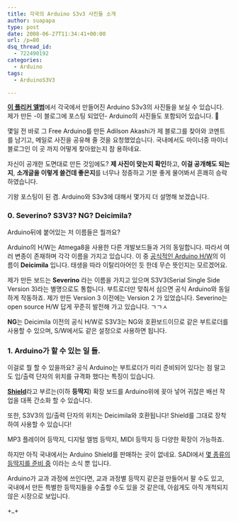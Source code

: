 ```yaml
---
title: 각국의 Arduino S3v3 사진들 소개
author: suapapa
type: post
date: 2008-06-27T11:34:41+00:00
url: /p=80
dsq_thread_id:
  - 722490192
categories:
  - Arduino
tags:
  - ArduinoS3V3

---
```

[**이 플리커 엘범**][1]에서 각국에서 만들어진 Arduino S3v3의 사진들을 보실 수 있습니다. 제가 만든 -이 블로그에 포스팅 되었던- Arduino의 사진들도 포함되어 있습니다. 🙂

몇일 전 바로 그 Free Arduino를 만든 Adilson Akashi가 제 블로그를 찾아와 코멘트를 남기고, 메일로 사진을 공유해 줄 것을 요청했었습니다. 국내에서도 마이너중 마이너 블로그인 이 곳 까지 어떻게 찾아왔는지 참 용하네요.

자신이 공개한 도면대로 만든 것임에도? **제 사진이 맞는지 확인**하고, **이걸 공개해도 되는지**, **소개글을 이렇게 쓸건데 좋은지**를 너무나 정중하고 기분 좋게 물어봐서 흔쾌히 승락하였습니다.

기왕 포스팅이 된 겸. Arduino와 S3v3에 대해서 몇가지 더 설명해 보겠습니다.



### 0. Severino? S3V3? NG? Deicimila?

Arduino뒤에 붙어있는 저 이름들은 뭘까요?

Arduino의 H/W는 Atmega8을 사용한 다른 개발보드들과 거의 동일합니다. 따라서 여러 변종이 존재하며 각각 이름을 가지고 있습니다. 이 중 [공식적인 Arduino H/W][2]의 이름이 **Deicimila** 입니다. 태생을 따라 이탈리아어인 듯 한데 무슨 뜻인지는 모르겠어요.

제가 만든 보드는 **Severino** 라는 이름을 가지고 있으며 S3V3(Serial Single Side Version 3)라는 별명으로도 통합니다. 부트로더만 맞춰서 심으면 공식 Arduino와 동일하게 작동하죠. 제가 만든 Version 3 이전에는 Version 2 가 있었습니다. Severino는 open source H/W 답게 꾸준히 발전해 가고 있습니다. ㄱㄱㅅ

**NG**는 Deicimila 이전의 공식 H/W로 S3V3는 NG와 호환보드이므로 같은 부트로더를 사용할 수 있으며, S/W에서도 같은 설정으로 사용하면 됩니다.

### 1. Arduino가 할 수 있는 일 들.

이걸로 뭘 할 수 있을까요? 공식 Arduino는 부트로더가 미리 준비되어 있다는 점 말고도 입/출력 단자의 위치를 규격화 했다는 특징이 있습니다.

[**Shield**][3]라고 부르는(이하 **등딱지**) 확장 보드를 Arduino위에 꽂아 넣어 귀찮은 배선 작업을 대폭 간소화 할 수 있습니다.

또한, S3V3의 입/출력 단자의 위치는 Deicimila와 호환됩니다! Shield를 그대로 장착하여 사용할 수 있습니다!

MP3 플레이어 등딱지, 디지털 엘범 등딱지, MIDI 등딱지 등 다양한 확장이 가능하죠.

하지만 아직 국내에서는 Arduino Shield를 판매하는 곳이 없네요. SADI에서 [몇 종류의 등딱지를 준비 중][4] 이라는 소식 뿐 입니다.

Arduino가 교과 과정에 쓰인다면, 교과 과정별 등딱지 같은걸 만들어서 팔 수도 있고, 국내에서 만든 특별한 등딱지들을 수출할 수도 있을 것 같은데, 아쉽게도 아직 개척되지 않은 시장으로 보입니다.

+_+

 [1]: http://www.flickr.com/photos/adilson_akashi/sets/72157604097691380/
 [2]: http://www.arduino.cc/en/uploads/Main/arduino316.jpg
 [3]: http://www.arduino.cc/en/Main/ArduinoShields
 [4]: http://sadiinteractionlab.tistory.com/46